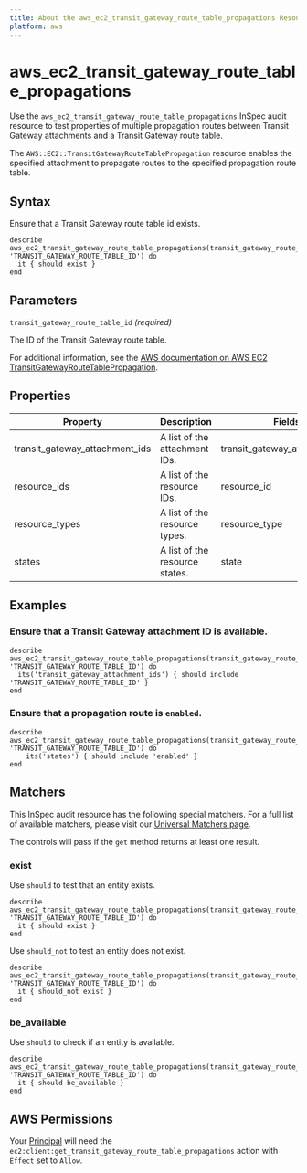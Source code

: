 ```yaml
---
title: About the aws_ec2_transit_gateway_route_table_propagations Resource
platform: aws
---
```


# aws\_ec2\_transit_gateway_route\_table\_propagations

Use the `aws_ec2_transit_gateway_route_table_propagations` InSpec audit resource to test properties of multiple propagation routes between Transit Gateway attachments and a Transit Gateway route table.

The `AWS::EC2::TransitGatewayRouteTablePropagation` resource enables the specified attachment to propagate routes to the specified propagation route table.

## Syntax

Ensure that a Transit Gateway route table id exists.

    describe aws_ec2_transit_gateway_route_table_propagations(transit_gateway_route_table_id: 'TRANSIT_GATEWAY_ROUTE_TABLE_ID') do
      it { should exist }
    end

## Parameters

`transit_gateway_route_table_id` _(required)_

The ID of the Transit Gateway route table.

For additional information, see the [AWS documentation on AWS EC2 TransitGatewayRouteTablePropagation](https://docs.aws.amazon.com/AWSCloudFormation/latest/UserGuide/aws-resource-ec2-transitgatewayroutetablepropagation.html).

## Properties

| Property | Description | Fields |
| --- | --- | --- |
| transit_gateway_attachment_ids | A list of the attachment IDs. | transit_gateway_attachment_id |
| resource_ids | A list of the resource IDs. | resource_id |
| resource_types | A list of the resource types. | resource_type |
| states | A list of the resource states. | state |

## Examples

### Ensure that a Transit Gateway attachment ID is available.

    describe aws_ec2_transit_gateway_route_table_propagations(transit_gateway_route_table_id: 'TRANSIT_GATEWAY_ROUTE_TABLE_ID') do
      its('transit_gateway_attachment_ids') { should include 'TRANSIT_GATEWAY_ROUTE_TABLE_ID' }
    end

### Ensure that a propagation route is `enabled`.

    describe aws_ec2_transit_gateway_route_table_propagations(transit_gateway_route_table_id: 'TRANSIT_GATEWAY_ROUTE_TABLE_ID') do
        its('states') { should include 'enabled' }
    end

## Matchers

This InSpec audit resource has the following special matchers. For a full list of available matchers, please visit our [Universal Matchers page](https://www.inspec.io/docs/reference/matchers/).

The controls will pass if the `get` method returns at least one result.

### exist

Use `should` to test that an entity exists.

    describe aws_ec2_transit_gateway_route_table_propagations(transit_gateway_route_table_id: 'TRANSIT_GATEWAY_ROUTE_TABLE_ID') do
      it { should exist }
    end

Use `should_not` to test an entity does not exist.

    describe aws_ec2_transit_gateway_route_table_propagations(transit_gateway_route_table_id: 'TRANSIT_GATEWAY_ROUTE_TABLE_ID') do
      it { should_not exist }
    end

### be_available

Use `should` to check if an entity is available.

    describe aws_ec2_transit_gateway_route_table_propagations(transit_gateway_route_table_id: 'TRANSIT_GATEWAY_ROUTE_TABLE_ID') do
      it { should be_available }
    end

## AWS Permissions

Your [Principal](https://docs.aws.amazon.com/IAM/latest/UserGuide/intro-structure.html#intro-structure-principal) will need the `ec2:client:get_transit_gateway_route_table_propagations` action with `Effect` set to `Allow`.